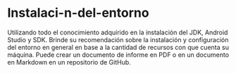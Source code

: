 # Instalaci-n-del-entorno
Utilizando todo el conocimiento adquirido en la instalación del JDK, Android Studio y SDK. Brinde su recomendación sobre la instalación y configuración del entorno en general en base a la cantidad de recursos con que cuenta su máquina. Puede crear un documento de informe en PDF o en un documento en Markdown en un repositorio de GitHub.
